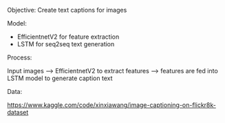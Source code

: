 Objective:
Create text captions for images

Model:
- EfficientnetV2 for feature extraction
- LSTM for seq2seq text generation

Process:

Input images --> EfficientnetV2 to extract features --> features are fed into LSTM model to generate caption text

Data:

https://www.kaggle.com/code/xinxiawang/image-captioning-on-flickr8k-dataset
